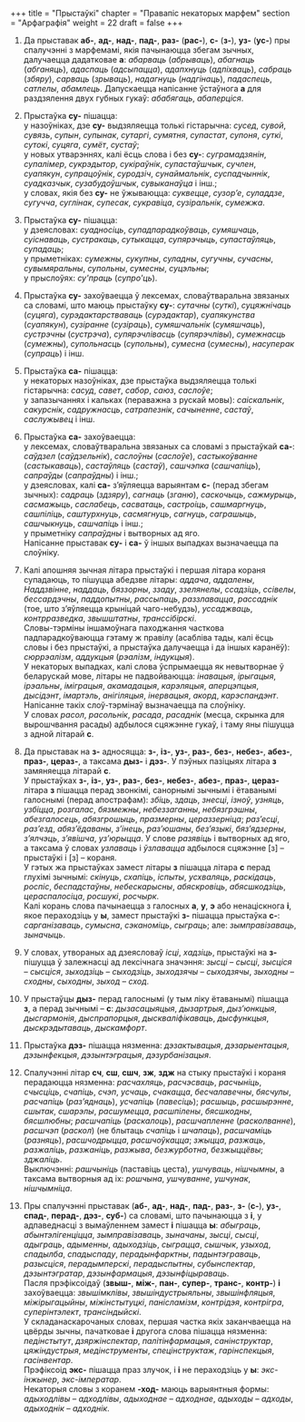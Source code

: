 +++
title = "Прыстаўкі"
chapter = "Правапic некаторых марфем"
section = "Арфаграфія"
weight = 22
draft = false
+++

1. Да прыставак __аб-__, __ад-__, __над-__, __пад-__, __раз-__ (__рас-__), __с-__ (__з-__), __уз-__ (__ус-__) пры спалучэнні з марфемамі, якія пачынаюцца збегам зычных, далучаецца дадатковае __а__: _абарваць_ (_абрываць_), _абагнаць_ (_абганяць_), _адаспаць_ (_адсыпацца_), _адапхнуць_ (_адпіхваць_), _сабраць_ (_збяру_), _сарваць_ (_зрываць_), _надагнуць_ (_надгінаць_), _падаспець_, _сатлелы_, _абамлець_. Дапускаецца напісанне ўстаўнога __а__ для раздзялення двух губных гукаў: _абабягаць_, _абаперціся_.

2. Прыстаўка __су-__ пішацца:
<br>у назоўніках, дзе __су-__ выдзяляецца толькі гістарычна: _сусед_, _сувой_, _сувязь_, _супын_, _супынак_, _сутаргі_, _сумятня_, _супастат_, _супоня_, _суткі_, _сутокі_, _суцяга_, _сумёт_, _сустаў_;
<br>у новых утварэннях, калі ёсць слова і без __су-__: _суграмадзянін_, _супалімер_, _сукрэдытор_, _сукіраўнік_, _супастаўшчык_, _сучлен_, _суапякун_, _супрацоўнік_, _суродзіч_, _сунаймальнік_, _суспадчыннік_, _суадказчык_, _сузабудоўшчык_, _сувыканаўца_ і інш.;
<br>у словах, якія без __су-__ не ўжываюцца: _суквецце_, _сузор’е_, _суладдзе_, _сугучча_, _суглінак_, _супесак_, _сукравіца_, _сузіральнік_, _сумежжа_.

3. Прыстаўка __су-__ пішацца:
<br>у дзеясловах: _суадносіць_, _супадпарадкоўваць_, _сумяшчаць_, _суіснаваць_, _сустракаць_, _сутыкацца_, _супярэчыць_, _супастаўляць_, _супадаць_;
<br>у прыметніках: _сумежны_, _сукупны_, _суладны_, _сугучны_, _сучасны_, _сувымяральны_, _супольны_, _сумесны_, _суцэльны_;
<br>у прыслоўях: _су'праць_ (_супро'ць_).

4. Прыстаўка __су-__ захоўваецца ў лексемах, словаўтваральна звязаных са словамі, што маюць прыстаўку __су-__: _сутачны_ (_суткі_), _суцяжнічаць_ (_суцяга_), _сурэдактарстваваць_ (_сурэдактар_), _суапякунства_ (_суапякун_), _сузіранне_ (_сузіраць_), _сумяшчальнік_ (_сумяшчаць_), _сустрэчны_ (_сустрэча_), _супярэчлівасць_ (_супярэчлівы_), _сумежнасць_ (_сумежны_), _супольнасць_ (_супольны_), _сумесна_ (_сумесны_), _насуперак_ (_супраць_) і інш.

5. Прыстаўка __са-__ пішацца:
<br>у некаторых назоўніках, дзе прыстаўка выдзяляецца толькі гістарычна: _сасуд_, _савет_, _сабор_, _саюз_, _саслоўе_;
<br>у запазычаннях і кальках (пераважна з рускай мовы): _саіскальнік_, _сакурснік_, _садружнасць_, _сатрапезнік_, _сачыненне_, _састаў_, _саслужывец_ і інш.

6. Прыстаўка __са-__ захоўваецца:
<br>у лексемах, словаўтваральна звязаных са словамі з прыстаўкай __са-__: _саўдзел_ (_саўдзельнік_), _саслоўны_ (_саслоўе_), _састыкоўванне_ (_састыкаваць_), _састаўляць_ (_састаў_), _сашчэпка_ (_сашчапіць_), _сапраўды_ (_сапраўдны_) і інш.;
<br>у дзеясловах, калі __са-__ з’яўляецца варыянтам __с-__ (перад збегам зычных): _садраць_ (_здзяру_), _сагнаць_ (_зганю_), _саскочыць_, _сажмурыць_, _сасмажыць_, _саслабець_, _сасватаць_, _састроіць_, _сашмаргнуць_, _сашпіліць_, _саштурхнуць_, _сасмягнуць_, _сагнуць_, _саграшыць_, _сашчыкнуць_, _сашчапіць_ і інш.;
<br>у прыметніку _сапраўдны_ і вытворных ад яго.
<br>Напісанне прыставак __су-__ і __са-__ ў іншых выпадках вызначаецца па слоўніку.

7. Калі апошняя зычная літара прыстаўкі і першая літара кораня супадаюць, то пішуцца абедзве літары: _аддача_, _аддалены_, _Наддзвінне_, _наддаць_, _бяззорны_, _ззаду_, _ззелянелы_, _ссадзіць_, _ссівелы_, _бессардэчны_, _паддопытны_, _рассыпаць_, _раззлавацца_, _рассаднік_ (тое, што з’яўляецца крыніцай чаго-небудзь), _уссаджваць_, _контрразведка_, _звышштатны_, _транссібірскі_.
<br>Словы-тэрміны іншамоўнага паходжання часткова падпарадкоўваюцца гэтаму ж правілу (асабліва тады, калі ёсць словы і без прыстаўкі, а прыстаўка далучаецца і да іншых каранёў): _сюррэалізм_, _аддукцыя_ (_рэалізм_, _індукцыя_).
<br>У некаторых выпадках, калі слова ўспрымаецца як невытворнае ў беларускай мове, літары не падвойваюцца: _інавацыя_, _ірыгацыя_, _ірэальны_, _іміграцыя_, _акамадацыя_, _карэляцыя_, _аперцэпцыя_, _дысідэнт_, _імартэль_, _анігіляцыя_, _інервацыя_, _акорд_, _карэспандэнт_. Напісанне такіх слоў-тэрмінаў вызначаецца па слоўніку.
<br>У словах _расол_, _расольнік_, _расада_, _расаднік_ (месца, скрынка для вырошчвання расады) адбылося сцяжэнне гукаў, і таму яны пішуцца з адной літарай __с__.

8. Да прыставак на __з-__ адносяцца: __з-__, __із-__, __уз-__, __раз-__, __без-__, __небез-__, __абез-__, __праз-__, __цераз-__, а таксама __дыз-__ і __дэз-__. У пэўных пазіцыях літара __з__ замяняецца літарай __с__.
<br>У прыстаўках __з-__, __із-__, __уз-__, __раз-__, __без-__, __небез-__, __абез-__, __праз-__, __цераз-__ літара __з__ пішацца перад звонкімі, санорнымі зычнымі і ётаванымі галоснымі (перад апострафам): _збіць_, _здаць_, _знесці_, _ізноў_, _узняць_, _узбіцца_, _розгалас_, _бязмежны_, _небеззаганны_, _небязгрэшны_, _абезгалосець_, _абязгрошыць_, _празмерны_, _цераззерніца_; _раз’есці_, _раз’езд_, _абяз’ёдаваны_, _з’інець_, _раз’юшаны_, _без’языкі_, _бяз’ядзерны_, _з’ялчэць_, _з’явішча_, _уз’юрыцца_. У слове _разявіць_ і вытворных ад яго, а таксама ў словах _узлаваць_ і _ўзлавацца_ адбылося сцяжэнне [з] – прыстаўкі і [з] – кораня.
<br>У гэтых жа прыстаўках замест літары __з__ пішацца літара __с__ перад глухімі зычнымі: _скінуць_, _схапіць_, _іспыты_, _усхваляць_, _раскідаць_, _роспіс_, _беспадстаўны_, _небескарысны_, _абяскровіць_, _абясшкодзіць_, _цераспалосіца_, _росшукі_, _росчырк_.
<br>Калі корань слова пачынаецца з галосных __а__, __у__, __э__ або ненаціскнога __і__, якое пераходзіць у __ы__, замест прыстаўкі __з-__ пішацца прыстаўка __с-__: _сарганізаваць_, _сумысна_, _сэканоміць_, _сыграць_; але: _зымправізаваць_, _зыначыць_.

9. У словах, утвораных ад дзеясловаў _ісці_, _хадзіць_, прыстаўкі на __з-__ пішуцца ў залежнасці ад лексічнага значэння: _зысці_ – _сысці_, _зысціся_ – _сысціся_, _зыходзіць_ – _сыходзіць_, _зыходзячы_ – _сыходзячы_, _зыходны_ – _сходны_, _сыходны_, _зыход_ – _сход_.

10. У прыстаўцы __дыз-__ перад галоснымі (у тым ліку ётаванымі) пішацца __з__, а перад зычнымі – __с__: _дызасацыяцыя_, _дызартрыя_, _дыз’юнкцыя_, _дысгармонія_, _дыспрапорцыя_, _дыскваліфікаваць_, _дысфункцыя_, _дыскрэдытаваць_, _дыскамфорт_.

11. Прыстаўка __дэз-__ пішацца нязменна: _дэзактывацыя_, _дэзарыентацыя_, _дэзынфекцыя_, _дэзынтэграцыя_, _дэзурбанізацыя_.

12. Спалучэнні літар __сч__, __сш__, __сшч__, __зж__, __здж__ на стыку прыстаўкі і кораня перадаюцца нязменна: _расчахляць_, _расчэсваць_, _расчыніць_, _счысціць_, _счапіць_, _счэп_, _усчаць_, _счакацца_, _бесчалавечны_, _бясчулы_, _расчапіць_ (_раз’яднаць_), _усчапіць_ (_павесіць_); _расшыць_, _расшырэнне_, _сшытак_, _сшарэлы_, _расшумецца_, _расшпілены_, _бясшкодны_, _бясшлюбны_; _расшчапіць_ (_раскалоць_), _расшчапленне_ (_расколванне_), _расшчэп_ (_раскол_) (не блытаць _счапіць_ і _шчапаць_), _расшчаміць_ (_разняць_), _расшчодрыцца_, _расшчоўкацца_; _зжыцца_, _разжаць_, _разжаліць_, _разжаніць_, _разжыва_, _безжурботна_, _безжыццёвы_; _зджаліць_.
<br>Выключэнні: _рашчыніць_ (паставіць цеста), _ушчуваць_, _нішчымны_, а таксама вытворныя ад іх: _рошчына_, _ушчуванне_, _ушчунак_, _нішчымніца_.

13. Пры спалучэнні прыставак (__аб-__, __ад-__, __над-__, __пад-__, __раз-__, __з-__ (__с-__), __уз-__, __спад-__, __перад-__, __дэз-__, __суб-__) са словамі, што пачынаюцца з __і__, у адпаведнасці з вымаўленнем замест __і__ пішацца __ы__: _абыграць_, _абынтэлігенціцца_, _зымправізаваць_, _зыначаны_, _зысці_, _сысці_, _адыграць_, _адыменны_, _адыходзіць_, _сыграцца_, _сышчык_, _узыход_, _спадылба_, _спадыспаду_, _перадынфарктны_, _падынтэграваць_, _разысціся_, _перадымперскі_, _перадыспытны_, _субынспектар_, _дэзынтэгратар_, _дэзынфармацыя_, _дэзынфіцыраваць_.
<br>Пасля прэфіксоідаў (__звыш-__, __між-__, __пан-__, __супер-__, __транс-__, __контр-__) __і__ захоўваецца: _звышімклівы_, _звышіндустрыяльны_, _звышінфляцыя_, _міжірыгацыйны_, _міжінстытуцкі_, _панісламізм_, _контрідэя_, _контрігра_, _суперінтэлект_, _трансіндыйскі_.
<br>У складанаскарочаных словах, першая частка якіх заканчваецца на цвёрды зычны, пачатковае __і__ другога слова пішацца нязменна: _педінстытут_, _дзяржінспектар_, _палітінфармацыя_, _санінструктар_, _цяжіндустрыя_, _медінструменты_, _спецінструктаж_, _гарінспекцыя_, _гасінвентар_.
<br>Прэфіксоід __экс-__ пішацца праз злучок, і __і__ не пераходзіць у __ы__: _экс-інжынер_, _экс-імператар_.
<br>Некаторыя словы з коранем __-ход-__ маюць варыянтныя формы: _адыходлівы_ – _адходлівы_, _адыходнае_ – _адходнае_, _адыходы_ – _адходы_, _адыходнік_ – _адходнік_.